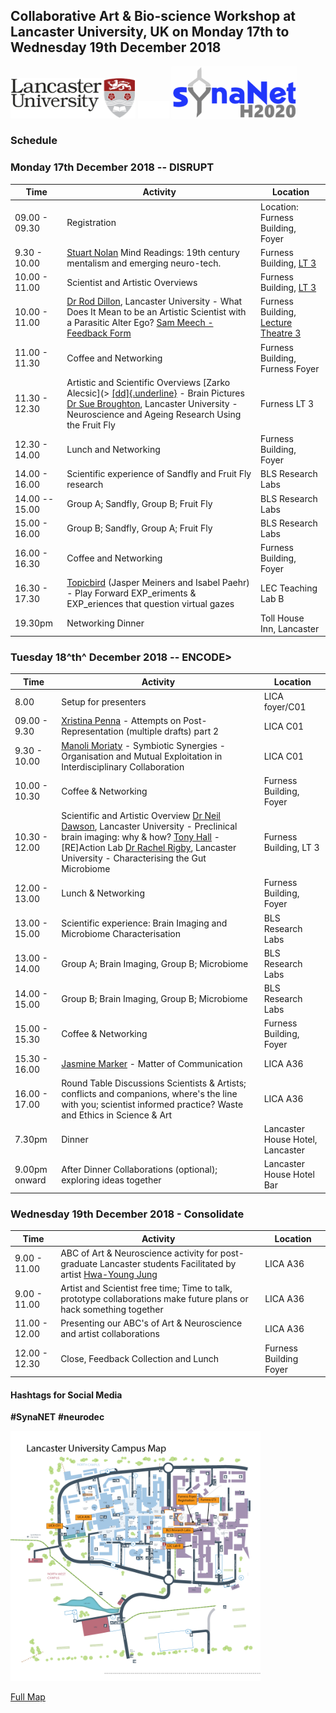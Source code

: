 ## Collaborative Art & Bio-science Workshop at **Lancaster University, UK** on **Monday 17th to Wednesday 19th December 2018**

<img src="https://raw.githubusercontent.com/cheapjack/DisruptEncodeConsolidate/master/media/LancsACLogo.png" width="200">
<img src="https://raw.githubusercontent.com/cheapjack/DisruptEncodeConsolidate/master/media/space.png" width="50">
<img src="https://raw.githubusercontent.com/cheapjack/DisruptEncodeConsolidate/master/media/synaNetLogo.png" width="200">

### Schedule

### Monday 17th December 2018 -- DISRUPT

|Time|Activity|Location
|------|------|------
|09.00 - 09.30| Registration|Location: Furness Building, Foyer
|9.30 - 10.00|[Stuart Nolan](http://stuartnolan.com/) Mind Readings: 19th century mentalism and emerging neuro-tech.|Furness Building, [LT 3](https://photospheres.lancaster.ac.uk/photospheres/115)
|10.00 - 11.00|Scientist and Artistic Overviews|Furness Building, [LT 3](https://photospheres.lancaster.ac.uk/photospheres/115)
|10.00 - 11.00|[Dr Rod Dillon](http://www.lancaster.ac.uk/fhm/about-us/people/rod-dillon), Lancaster University - What Does It Mean to be an Artistic Scientist with a Parasitic Alter Ego? [Sam Meech - Feedback Form](http://smeech.co.uk)|Furness Building, [Lecture Theatre 3](https://photospheres.lancaster.ac.uk/photospheres/115)
|11.00 - 11.30|Coffee and Networking|Furness Building, Furness Foyer
|11.30 - 12.30|Artistic and Scientific Overviews [Zarko Alecsic](> [[dd]{.underline}](http://www.zarkoaleksic.co/) - Brain Pictures [Dr Sue Broughton](https://www.staffdirectory.lancaster.ac.uk/staffdirectory/staffprofile.aspx?id=00451489), Lancaster University - Neuroscience and Ageing Research Using the Fruit Fly|Furness LT 3
|12.30 - 14.00|Lunch and Networking|Furness Building, Foyer
|14.00 - 16.00|Scientific experience of Sandfly and Fruit Fly research|BLS Research Labs|
|14.00 -- 15.00|Group A; Sandfly, Group B; Fruit Fly|BLS Research Labs
|15.00 - 16.00|Group B; Sandfly, Group A; Fruit Fly|BLS Research Labs
|16.00 - 16.30|Coffee and Networking|Furness Building, Foyer
|16.30 - 17.30|[Topicbird](http://thetopicbird.com/) (Jasper Meiners and Isabel Paehr) - Play Forward EXP\_eriments & EXP\_eriences that question virtual gazes|LEC Teaching Lab B|
|19.30pm| Networking Dinner| Toll House Inn, Lancaster

### Tuesday 18^th^ December 2018 -- ENCODE\>

|Time|Activity|Location
|------|------|------
|8.00|Setup for presenters|LICA foyer/C01
|09.00 - 9.30|[Xristina Penna](http://xristinapenna.com/) - Attempts on Post-Representation (multiple drafts) part 2|LICA C01
|9.30 - 10.00|[Manoli Moriaty](https://manolimoriaty.com) - Symbiotic Synergies - Organisation and Mutual Exploitation in Interdisciplinary Collaboration|LICA C01
|10.00 - 10.30|Coffee & Networking|Furness Building, Foyer
|10.30 - 12.00|Scientific and Artistic Overview [Dr Neil Dawson](https://www.staffdirectory.lancaster.ac.uk/staffdirectory/staffprofile.aspx?id=00537800), Lancaster University - Preclinical brain imaging: why & how? [Tony Hall](http://www.antonyhall.net/) - \[RE\]Action Lab  [Dr Rachel Rigby](https://www.staffdirectory.lancaster.ac.uk/staffdirectory/staffprofile.aspx?id=00419496), Lancaster University - Characterising the Gut Microbiome|Furness Building, LT 3
|12.00 - 13.00|Lunch & Networking|Furness Building, Foyer
|13.00 - 15.00|Scientific experience: Brain Imaging and Microbiome Characterisation|BLS Research Labs
|13.00 - 14.00|Group A; Brain Imaging, Group B; Microbiome|BLS Research Labs
|14.00 - 15.00|Group B; Brain Imaging, Group B; Microbiome|BLS Research Labs
|15.00 - 15.30|Coffee & Networking|Furness Building, Foyer
|15.30 - 16.00|[Jasmine Marker](https://cargocollective.com/mycongarde) - Matter of Communication|LICA A36
|16.00 - 17.00|Round Table Discussions Scientists & Artists; conflicts and companions, where's the line with you; scientist informed practice? Waste and Ethics in Science & Art|LICA A36
|7.30pm|Dinner|Lancaster House Hotel, Lancaster
|9.00pm onward|After Dinner Collaborations (optional); exploring ideas together|Lancaster House Hotel Bar

### Wednesday 19th December 2018 - Consolidate

|Time|Activity|Location
|------|------|-----
|9.00 - 11.00|ABC of Art & Neuroscience activity for post-graduate Lancaster students Facilitated by artist [Hwa-Young Jung](http://slyrabbit.net)|LICA A36
|9.00 - 11.00|Artist and Scientist free time; Time to talk, prototype collaborations make future plans or hack something together|LICA A36
|11.00 - 12.00|Presenting our ABC\'s of Art & Neuroscience and artist collaborations|LICA A36
|12.00 - 12.30|Close, Feedback Collection and Lunch|Furness Building Foyer


#### Hashtags for Social Media

**\#SynaNET** **\#neurodec**

<img src="images/map.png" width="400">

[Full Map](http://www.lancaster.ac.uk/media/lancaster-university/content-assets/documents/maps/campus-map.pdf)
